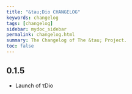 ```yaml
---
title: "&tau;Dio CHANGELOG"
keywords: changelog
tags: [changelog]
sidebar: mydoc_sidebar
permalink: changelog.html
summary: The Changelog of The &tau; Project.
toc: false
---
```

## 0.1.5

- Launch of τDio
